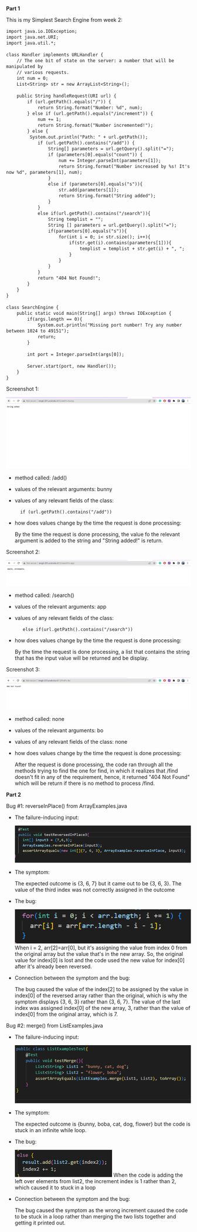 **Part 1**

This is my Simplest Search Engine from week 2:

    import java.io.IOException;
    import java.net.URI;
    import java.util.*;

    class Handler implements URLHandler {
        // The one bit of state on the server: a number that will be manipulated by
        // various requests.
        int num = 0;
        List<String> str = new ArrayList<String>();

        public String handleRequest(URI url) {
            if (url.getPath().equals("/")) {
                return String.format("Number: %d", num);
            } else if (url.getPath().equals("/increment")) {
                num += 1;
                return String.format("Number incremented!");
            } else {
             System.out.println("Path: " + url.getPath());
                if (url.getPath().contains("/add")) {
                    String[] parameters = url.getQuery().split("=");
                    if (parameters[0].equals("count")) {
                        num += Integer.parseInt(parameters[1]);
                        return String.format("Number increased by %s! It's now %d", parameters[1], num);
                    }
                    else if (parameters[0].equals("s")){
                        str.add(parameters[1]);
                        return String.format("String added");
                    }
                }
                else if(url.getPath().contains("/search")){
                    String templist = "";
                    String [] parameters = url.getQuery().split("=");
                    if(parameters[0].equals("s")){
                        for(int i = 0; i< str.size(); i++){
                            if(str.get(i).contains(parameters[1])){
                                templist = templist + str.get(i) + ", ";
                            }
                        }
                    }
                }
                return "404 Not Found!";
            }
        }
    }

    class SearchEngine {
        public static void main(String[] args) throws IOException {
            if(args.length == 0){
                System.out.println("Missing port number! Try any number between 1024 to 49151");
                return;
            }

            int port = Integer.parseInt(args[0]);

            Server.start(port, new Handler());
        }
    }

Screenshot 1: 

![add method](part1add.png)
    
- method called: /add()

- values of the relevant arguments: bunny

- values of any relevant fields of the class: 

        if (url.getPath().contains("/add")) 

- how does values change by the time the request is done processing: 

    By the time the request is done processing, the value fo the relevant argument is added to the string and "String added!" is return.

Screenshot 2: 

![search method](part1search.png)
    
- method called: /search()

- values of the relevant arguments: app

- values of any relevant fields of the class: 

         else if(url.getPath().contains("/search"))

- how does values change by the time the request is done processing: 

    By the time the request is done processing, a list that contains the string that has the input value will be returned and be display. 

Screenshot 3: 

![not found](part1notfound.png)
    
- method called: none

- values of the relevant arguments: bo

- values of any relevant fields of the class: none

- how does values change by the time the request is done processing: 

    After the request is done processing, the code ran through all the methods trying to find the one for find, in which it realizes that /find doesn't fit in any of the requirement, hence, it returned "404 Not Found" which will be return if there is no method to process /find.

**Part 2**

Bug #1: reverseInPlace() from ArrayExamples.java
    
- The failure-inducing input: 

    ![input for bug1](bug%231input.png)

- The symptom: 
    
    The expected outcome is {3, 6, 7} but it came out to be {3, 6, 3}. The value of the third index was not correctly assigned in the outcome

- The bug:

    ![bug for bug1](bug%231bug.png)
    When i = 2, arr[2]=arr[0], but it's assigning the value from index 0 from the original array but the value that's in the new array. So, the original value for index[0] is lost and the code used the new value for index[0] after it's already been reversed.

- Connection between the symptom and the bug:

    The bug caused the value of the index[2] to be assigned by the value in index[0] of the reversed array rather than the original, which is why the symptom displays {3, 6, 3} rather than {3, 6, 7}. The value of the last index was assigned index[0] of the new array, 3, rather than the value of index[0] from the original array, which is 7. 


Bug #2: merge() from ListExamples.java
- The failure-inducing input:

    ![input for bug#2](bug%232input.PNG)

- The symptom:

    The expected outcome is {bunny, boba, cat, dog, flower} but the code is stuck in an infinite while loop. 

- The bug:

    ![bug for bug#2](bug%232bug.PNG)
    When the code is adding the left over elements from list2, the increment index is 1 rather than 2, which caused it to stuck in a loop 

- Connection between the symptom and the bug: 

     The bug caused the symptom as the wrong increment caused the code to be stuck in a loop rather than merging the two lists together and getting it printed out.

